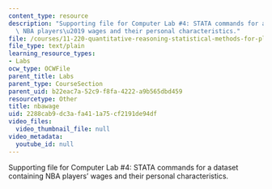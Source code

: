 ```yaml
---
content_type: resource
description: "Supporting file for Computer Lab #4: STATA commands for a dataset containing\
  \ NBA players\u2019 wages and their personal characteristics."
file: /courses/11-220-quantitative-reasoning-statistical-methods-for-planners-i-spring-2009/2288cab9dc3afa411a75cf2191de94df_nbawage.do
file_type: text/plain
learning_resource_types:
- Labs
ocw_type: OCWFile
parent_title: Labs
parent_type: CourseSection
parent_uid: b22eac7a-52c9-f8fa-4222-a9b565dbd459
resourcetype: Other
title: nbawage
uid: 2288cab9-dc3a-fa41-1a75-cf2191de94df
video_files:
  video_thumbnail_file: null
video_metadata:
  youtube_id: null
---
```

Supporting file for Computer Lab #4: STATA commands for a dataset containing NBA players’ wages and their personal characteristics.


